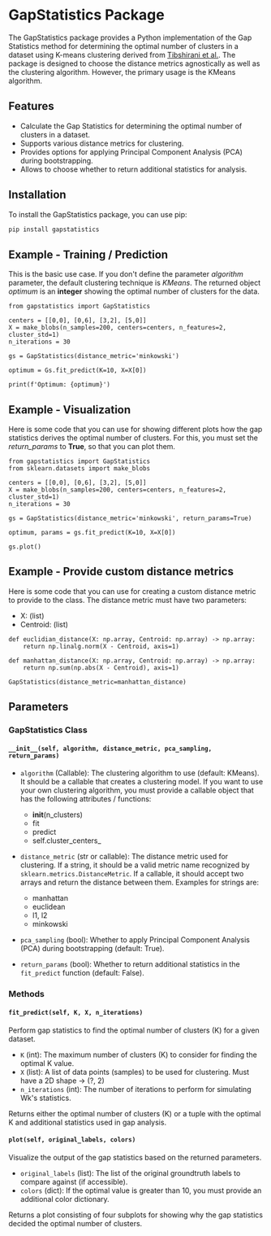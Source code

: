 # GapStatistics Package

The GapStatistics package provides a Python implementation of the Gap Statistics method for determining the optimal number of clusters in a dataset using K-means clustering derived from [Tibshirani et al.](https://hastie.su.domains/Papers/gap.pdf). The package is designed to choose the distance metrics agnostically as well as the clustering algorithm. However, the primary usage is the KMeans algorithm. 

## Features

- Calculate the Gap Statistics for determining the optimal number of clusters in a dataset.
- Supports various distance metrics for clustering.
- Provides options for applying Principal Component Analysis (PCA) during bootstrapping.
- Allows to choose whether to return additional statistics for analysis.

## Installation

To install the GapStatistics package, you can use pip:

```bash
pip install gapstatistics
```

## Example - Training / Prediction

This is the basic use case. If you don't define the parameter <em>algorithm</em> parameter, the default clustering technique is <em>KMeans</em>. The returned object <em>optimum</em> is an **integer** showing the optimal number of clusters for the data.

```
from gapstatistics import GapStatistics

centers = [[0,0], [0,6], [3,2], [5,0]]
X = make_blobs(n_samples=200, centers=centers, n_features=2, cluster_std=1)
n_iterations = 30

gs = GapStatistics(distance_metric='minkowski')

optimum = Gs.fit_predict(K=10, X=X[0])

print(f'Optimum: {optimum}')
```

## Example - Visualization

Here is some code that you can use for showing different plots how the gap statistics derives the optimal number of clusters. For this, you must set the *return_params* to **True**, so that you can plot them. 

```
from gapstatistics import GapStatistics
from sklearn.datasets import make_blobs

centers = [[0,0], [0,6], [3,2], [5,0]]
X = make_blobs(n_samples=200, centers=centers, n_features=2, cluster_std=1)
n_iterations = 30

gs = GapStatistics(distance_metric='minkowski', return_params=True)

optimum, params = gs.fit_predict(K=10, X=X[0])

gs.plot()

```

## Example - Provide custom distance metrics

Here is some code that you can use for creating a custom distance metric to provide to the class. The distance metric must have two parameters:

- X: (list)
- Centroid: (list)

```
def euclidian_distance(X: np.array, Centroid: np.array) -> np.array:
    return np.linalg.norm(X - Centroid, axis=1)

def manhattan_distance(X: np.array, Centroid: np.array) -> np.array:
    return np.sum(np.abs(X - Centroid), axis=1)

GapStatistics(distance_metric=manhattan_distance)
```

## Parameters

### GapStatistics Class

#### `__init__(self, algorithm, distance_metric, pca_sampling, return_params)`

- `algorithm` (Callable): The clustering algorithm to use (default: KMeans). It should be a callable that creates a clustering model. If you want to use your own clustering algorithm, you must provide a callable object that has the following attributes / functions:
  - __init__(n_clusters)
  - fit
  - predict
  - self.cluster_centers_
- `distance_metric` (str or callable): The distance metric used for clustering. If a string, it should be a valid metric name recognized by `sklearn.metrics.DistanceMetric`. If a callable, it should accept two arrays and return the distance between them. Examples for strings are:
  - manhattan
  - euclidean
  - l1, l2
  - minkowski
    
- `pca_sampling` (bool): Whether to apply Principal Component Analysis (PCA) during bootstrapping (default: True).
- `return_params` (bool): Whether to return additional statistics in the `fit_predict` function (default: False).

### Methods

#### `fit_predict(self, K, X, n_iterations)`

Perform gap statistics to find the optimal number of clusters (K) for a given dataset.

- `K` (int): The maximum number of clusters (K) to consider for finding the optimal K value.
- `X` (list): A list of data points (samples) to be used for clustering. Must have a 2D shape -> (?, 2)
- `n_iterations` (int): The number of iterations to perform for simulating Wk's statistics.

Returns either the optimal number of clusters (K) or a tuple with the optimal K and additional statistics used in gap analysis.

#### `plot(self, original_labels, colors)`

Visualize the output of the gap statistics based on the returned parameters.

- `original_labels` (list): The list of the original groundtruth labels to compare against (if accessible).
- `colors` (dict): If the optimal value is greater than 10, you must provide an additional color dictionary.

Returns a plot consisting of four subplots for showing why the gap statistics decided the optimal number of clusters.
